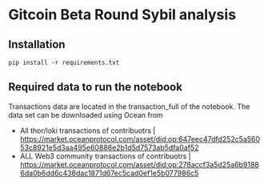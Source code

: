 # Gitcoin Beta Round Sybil analysis 



## Installation

```
pip install -r requirements.txt
```

## Required data to run the notebook

Transactions data are located in the transaction_full of the notebook. The data set can be downloaded using Ocean from 
- All thor/loki  transactions of contribuotrs  | https://market.oceanprotocol.com/asset/did:op:647eec47dfd252c5a56053c8921e5d3aa495e60886e2b1d5d7573ab5dfa0af52
- ALL Web3 community transactions of contribuotrs | https://market.oceanprotocol.com/asset/did:op:278accf3a5d25a6b91886da0b6dd6c436dac1871d67ec5cad0ef1e5b077986c5
